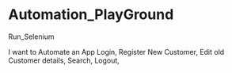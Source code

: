 # Automation_PlayGround
Run_Selenium


I want to Automate an App 
Login,
Register New Customer,
Edit old Customer details,
Search,
Logout,

